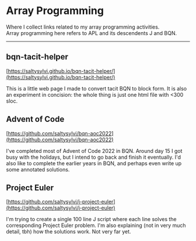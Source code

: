 # Array Programming

Where I collect links related to my array programming activities.  
Array programming here refers to APL and its descendents J and BQN.

---

## bqn-tacit-helper

[https://saltysylvi.github.io/bqn-tacit-helper/](https://saltysylvi.github.io/bqn-tacit-helper/)

This is a little web page I made to convert tacit BQN to block form.
It is also an experiment in concision: the whole thing is just one html file with <300 sloc.

## Advent of Code

[https://github.com/saltysylvi/bqn-aoc2022](https://github.com/saltysylvi/bqn-aoc2022)

I've completed most of Advent of Code 2022 in BQN.
Around day 15 I got busy with the holidays, but I intend to go back and finish it eventually.
I'd also like to complete the earlier years in BQN, and perhaps even write up some annotated solutions.

## Project Euler

[https://github.com/saltysylvi/j-project-euler](https://github.com/saltysylvi/j-project-euler)

I'm trying to create a single 100 line J script where each line solves the corresponding Project Euler problem.
I'm also explaining (not in very much detail, tbh) how the solutions work.
Not very far yet.
